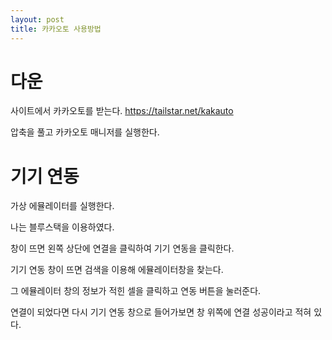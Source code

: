 ```yaml
---
layout: post
title: 카카오토 사용방법
---
```

# 다운
사이트에서 카카오토를 받는다.
https://tailstar.net/kakauto

압축을 풀고 카카오토 매니저를 실행한다.

# 기기 연동
가상 에뮬레이터를 실행한다.

나는 블루스택을 이용하였다.

창이 뜨면 왼쪽 상단에 연결을 클릭하여 기기 연동을 클릭한다.

기기 연동 창이 뜨면 검색을 이용해 에뮬레이터창을 찾는다.

그 에뮬레이터 창의 정보가 적힌 셀을 클릭하고 연동 버튼을 눌러준다.

연결이 되었다면 다시 기기 연동 창으로 들어가보면 창 위쪽에 연결 성공이라고 적혀 있다.
